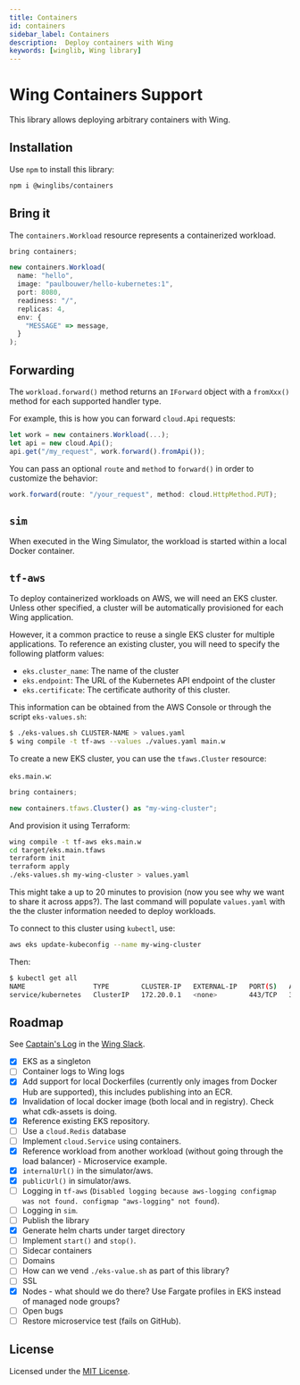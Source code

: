 ```yaml
---
title: Containers
id: containers
sidebar_label: Containers
description:  Deploy containers with Wing
keywords: [winglib, Wing library]
---
```

# Wing Containers Support

This library allows deploying arbitrary containers with Wing.

## Installation

Use `npm` to install this library:

```sh
npm i @winglibs/containers
```

## Bring it

The `containers.Workload` resource represents a containerized workload.

```js
bring containers;

new containers.Workload(
  name: "hello",
  image: "paulbouwer/hello-kubernetes:1",
  port: 8080,
  readiness: "/",
  replicas: 4,
  env: {
    "MESSAGE" => message,
  }
);
```

## Forwarding

The `workload.forward()` method returns an `IForward` object with a `fromXxx()` method for each
supported handler type.

For example, this is how you can forward `cloud.Api` requests:

```js
let work = new containers.Workload(...);
let api = new cloud.Api();
api.get("/my_request", work.forward().fromApi());
```

You can pass an optional `route` and `method` to `forward()` in order to customize the behavior:

```js
work.forward(route: "/your_request", method: cloud.HttpMethod.PUT);
```

## `sim`

When executed in the Wing Simulator, the workload is started within a local Docker container.

## `tf-aws`

To deploy containerized workloads on AWS, we will need an EKS cluster. Unless other specified, a
cluster will be automatically provisioned for each Wing application.

However, it a common practice to reuse a single EKS cluster for multiple applications. To reference
an existing cluster, you will need to specify the following platform values:

* `eks.cluster_name`: The name of the cluster
* `eks.endpoint`: The URL of the Kubernetes API endpoint of the cluster
* `eks.certificate`: The certificate authority of this cluster.

This information can be obtained from the AWS Console or through the script `eks-values.sh`:

```sh
$ ./eks-values.sh CLUSTER-NAME > values.yaml
$ wing compile -t tf-aws --values ./values.yaml main.w
```

To create a new EKS cluster, you can use the `tfaws.Cluster` resource:

`eks.main.w`:

```js
bring containers;

new containers.tfaws.Cluster() as "my-wing-cluster";
```

And provision it using Terraform:

```sh
wing compile -t tf-aws eks.main.w
cd target/eks.main.tfaws
terraform init
terraform apply
./eks-values.sh my-wing-cluster > values.yaml
```

This might take a up to 20 minutes to provision (now you see why we want to share it across apps?).
The last command will populate `values.yaml` with the the cluster information needed to deploy
workloads.

To connect to this cluster using `kubectl`, use:

```sh
aws eks update-kubeconfig --name my-wing-cluster
```

Then:

```sh
$ kubectl get all
NAME                 TYPE        CLUSTER-IP   EXTERNAL-IP   PORT(S)   AGE
service/kubernetes   ClusterIP   172.20.0.1   <none>        443/TCP   36m
```

## Roadmap

See [Captain's Log](https://winglang.slack.com/archives/C047QFSUL5R/p1696868156845019) in the [Wing
Slack](https://t.winglang.io).

- [x] EKS as a singleton
- [ ] Container logs to Wing logs
- [x] Add support for local Dockerfiles (currently only images from Docker Hub are supported), this
      includes publishing into an ECR.
- [x] Invalidation of local docker image (both local and in registry). Check what cdk-assets is
  doing.
- [x] Reference existing EKS repository.
- [ ] Use a `cloud.Redis` database
- [ ] Implement `cloud.Service` using containers.
- [x] Reference workload from another workload (without going through the load balancer) - Microservice example.
- [x] `internalUrl()` in the simulator/aws.
- [x] `publicUrl()` in simulator/aws.
- [ ] Logging in `tf-aws` (`Disabled logging because aws-logging configmap was not found. configmap
  "aws-logging" not found`).
- [ ] Logging in `sim`.
- [ ] Publish the library
- [x] Generate helm charts under target directory
- [ ] Implement `start()` and `stop()`.
- [ ] Sidecar containers
- [ ] Domains
- [ ] How can we vend `./eks-value.sh` as part of this library?
- [ ] SSL
- [x] Nodes - what should we do there? Use Fargate profiles in EKS instead of managed node groups?
- [ ] Open bugs
- [ ] Restore microservice test (fails on GitHub).

## License

Licensed under the [MIT License](./LICENSE).
